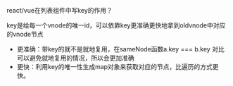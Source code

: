 react/vue在列表组件中写key的作用？

key是给每一个vnode的唯一id，可以依靠key更准确更快地拿到oldvnode中对应的vnode节点

- 更准确：带key的就不是就地复用，在sameNode函数a.key === b.key 对比可以避免就地复用的情况，所以会更加准确
- 更快：利用key的唯一性生成map对象来获取对应的节点，比遍历的方式更快。

